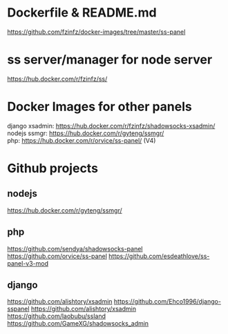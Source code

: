 # Dockerfile & README.md
https://github.com/fzinfz/docker-images/tree/master/ss-panel

# ss server/manager for node server
https://hub.docker.com/r/fzinfz/ss/

# Docker Images for other panels 
django xsadmin: https://hub.docker.com/r/fzinfz/shadowsocks-xsadmin/  
nodejs ssmgr: https://hub.docker.com/r/gyteng/ssmgr/  
php: https://hub.docker.com/r/orvice/ss-panel/  (V4)

# Github projects
## nodejs
https://hub.docker.com/r/gyteng/ssmgr/

## php
https://github.com/sendya/shadowsocks-panel
https://github.com/orvice/ss-panel
https://github.com/esdeathlove/ss-panel-v3-mod

## django
https://github.com/alishtory/xsadmin
https://github.com/Ehco1996/django-sspanel
https://github.com/alishtory/xsadmin
https://github.com/laobubu/ssland
https://github.com/GameXG/shadowsocks_admin
